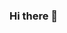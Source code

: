 ### Hi there 👋

<!--
**sasi2901/sasi2901** is a ✨ _special_ ✨ repository because its `README.md` (this file) appears on your GitHub profile.

Here are some ideas to get you started:
- 👋 Hi, I’m Sasidhar Thiruveedula
- 👀 I’m interested in Software Engineering
- 🌱 I’m currently studying B.tech in Computer Science and Engineering
- 💞️ I’m am currently improving my skills by doing some projects.
- 📫 Reach me on sasidharthiruveedula04@gmail.com

-->
